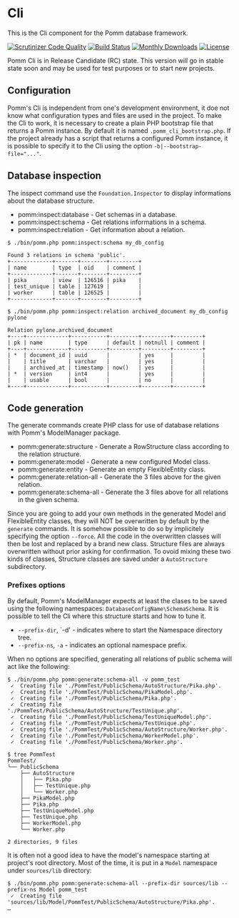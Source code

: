 # Cli

This is the Cli component for the Pomm database framework.

[![Scrutinizer Code Quality](https://scrutinizer-ci.com/g/pomm-project/Cli/badges/quality-score.png?b=master)](https://scrutinizer-ci.com/g/pomm-project/Cli/?branch=master) [![Build Status](https://travis-ci.org/pomm-project/Cli.svg)](https://travis-ci.org/pomm-project/Cli) [![Monthly Downloads](https://poser.pugx.org/pomm-project/cli/d/monthly.png)](https://packagist.org/packages/pomm-project/cli) [![License](https://poser.pugx.org/pomm-project/cli/license.svg)](https://packagist.org/packages/pomm-project/cli)

Pomm Cli is in Release Candidate (RC) state. This version will go in stable state soon and may be used for test purposes or to start new projects. 

## Configuration

Pomm's Cli is independent from one's development environment, it doe not know what configuration types and files are used in the project. To make the Cli to work, it is necessary to create a plain PHP bootstrap file that returns a Pomm instance. By default it is named `.pomm_cli_bootstrap.php`. If the project already has a script that returns a configured Pomm instance, it is possible to specify it to the Cli using the option `-b|--bootstrap-file="..."`.

## Database inspection

The inspect command use the `Foundation.Inspector` to display informations about the database structure.

 * pomm:inspect:database - Get schemas in a database.
 * pomm:inspect:schema   - Get relations informations in a schema.
 * pomm:inspect:relation - Get information about a relation.

 ```
$ ./bin/pomm.php pomm:inspect:schema my_db_config

Found 3 relations in schema 'public'.
+-------------+-------+--------+---------+
| name        | type  | oid    | comment |
+-------------+-------+--------+---------+
| pika        | view  | 126516 | pika    |
| test_unique | table | 127619 |         |
| worker      | table | 126525 |         |
+-------------+-------+--------+---------+
 ```
 ```
$ ./bin/pomm.php pomm:inspect:relation archived_document my_db_config pylone

Relation pylone.archived_document
+----+-------------+-----------+---------+---------+---------+
| pk | name        | type      | default | notnull | comment |
+----+-------------+-----------+---------+---------+---------+
| *  | document_id | uuid      |         | yes     |         |
|    | title       | varchar   |         | yes     |         |
|    | archived_at | timestamp | now()   | yes     |         |
| *  | version     | int4      |         | yes     |         |
|    | usable      | bool      |         | no      |         |
+----+-------------+-----------+---------+---------+---------+
 ```

## Code generation

The generate commands create PHP class for use of database relations with Pomm's ModelManager package.

 * pomm:generate:structure    - Generate a RowStructure class according to the relation structure.
 * pomm:generate:model        - Generate a new configured Model class.
 * pomm:generate:entity       - Generate an empty FlexibleEntity class.
 * pomm:generate:relation-all - Generate the 3 files above for the given relation.
 * pomm:generate:schema-all   - Generate the 3 files above for all relations in the given schema.

Since you are going to add your own methods in the generated Model and FlexibleEntity classes, they will NOT be overwritten by default by the `generate` commands. It is somehow possible to do so by implicitely specifying the option `--force`. All the code in the overwritten classes will then be lost and replaced by a brand new class. Structure files are always overwritten without prior asking for confirmation. To ovoid mixing these two kinds of classes, Structure classes are saved under a `AutoStructure` subdirectory.

### Prefixes options

By default, Pomm's ModelManager expects at least the clases to be saved using the following namespaces: `DatabaseConfigName\SchemaSchema`. It is possible to tell the Cli where this structure starts and how to tune it.

 * `--prefix-dir`, `-d' - indicates where to start the Namespace directory tree.
 * `--prefix-ns`, `-a`  - indicates an optional namespace prefix.

When no options are specified, generating all relations of public schema will act like the following:

```
$ ./bin/pomm.php pomm:generate:schema-all -v pomm_test
 ✓  Creating file './PommTest/PublicSchema/AutoStructure/Pika.php'.
 ✓  Creating file './PommTest/PublicSchema/PikaModel.php'.
 ✓  Creating file './PommTest/PublicSchema/Pika.php'.
 ✓  Creating file './PommTest/PublicSchema/AutoStructure/TestUnique.php'.
 ✓  Creating file './PommTest/PublicSchema/TestUniqueModel.php'.
 ✓  Creating file './PommTest/PublicSchema/TestUnique.php'.
 ✓  Creating file './PommTest/PublicSchema/AutoStructure/Worker.php'.
 ✓  Creating file './PommTest/PublicSchema/WorkerModel.php'.
 ✓  Creating file './PommTest/PublicSchema/Worker.php'.

$ tree PommTest
PommTest/
└── PublicSchema
    ├── AutoStructure
    │   ├── Pika.php
    │   ├── TestUnique.php
    │   └── Worker.php
    ├── PikaModel.php
    ├── Pika.php
    ├── TestUniqueModel.php
    ├── TestUnique.php
    ├── WorkerModel.php
    └── Worker.php

2 directories, 9 files
```

It is often not a good idea to have the model's namespace starting at project's root directory. Most of the time, it is put in a `Model` namespace under `sources/lib` directory:

```
$ ./bin/pomm.php pomm:generate:schema-all --prefix-dir sources/lib --prefix-ns Model pomm_test
 ✓  Creating file 'sources/lib/Model/PommTest/PublicSchema/AutoStructure/Pika.php'.
…
```
